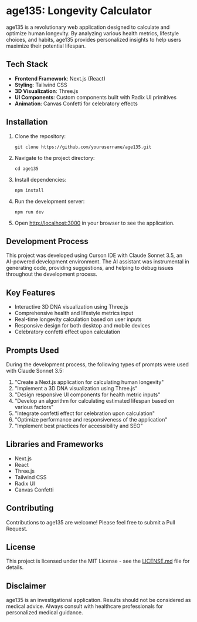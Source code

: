 # age135: Longevity Calculator

age135 is a revolutionary web application designed to calculate and optimize human longevity. By analyzing various health metrics, lifestyle choices, and habits, age135 provides personalized insights to help users maximize their potential lifespan.

## Tech Stack

- **Frontend Framework**: Next.js (React)
- **Styling**: Tailwind CSS
- **3D Visualization**: Three.js
- **UI Components**: Custom components built with Radix UI primitives
- **Animation**: Canvas Confetti for celebratory effects

## Installation

1. Clone the repository:

   ```
   git clone https://github.com/yourusername/age135.git
   ```

2. Navigate to the project directory:

   ```
   cd age135
   ```

3. Install dependencies:

   ```
   npm install
   ```

4. Run the development server:

   ```
   npm run dev
   ```

5. Open [http://localhost:3000](http://localhost:3000) in your browser to see the application.

## Development Process

This project was developed using Curson IDE with Claude Sonnet 3.5, an AI-powered development environment. The AI assistant was instrumental in generating code, providing suggestions, and helping to debug issues throughout the development process.

## Key Features

- Interactive 3D DNA visualization using Three.js
- Comprehensive health and lifestyle metrics input
- Real-time longevity calculation based on user inputs
- Responsive design for both desktop and mobile devices
- Celebratory confetti effect upon calculation

## Prompts Used

During the development process, the following types of prompts were used with Claude Sonnet 3.5:

1. "Create a Next.js application for calculating human longevity"
2. "Implement a 3D DNA visualization using Three.js"
3. "Design responsive UI components for health metric inputs"
4. "Develop an algorithm for calculating estimated lifespan based on various factors"
5. "Integrate confetti effect for celebration upon calculation"
6. "Optimize performance and responsiveness of the application"
7. "Implement best practices for accessibility and SEO"

## Libraries and Frameworks

- Next.js
- React
- Three.js
- Tailwind CSS
- Radix UI
- Canvas Confetti

## Contributing

Contributions to age135 are welcome! Please feel free to submit a Pull Request.

## License

This project is licensed under the MIT License - see the [LICENSE.md](LICENSE.md) file for details.

## Disclaimer

age135 is an investigational application. Results should not be considered as medical advice. Always consult with healthcare professionals for personalized medical guidance.
